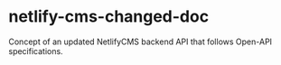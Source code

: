 # netlify-cms-changed-doc

Concept of an updated NetlifyCMS backend API that follows Open-API
specifications.
